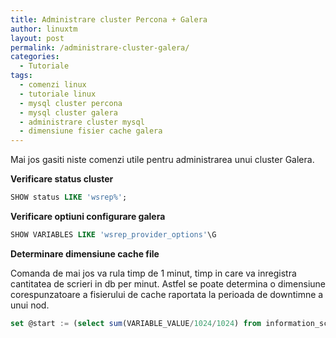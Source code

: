 ```yaml
---
title: Administrare cluster Percona + Galera
author: linuxtm
layout: post
permalink: /administrare-cluster-galera/
categories:
  - Tutoriale
tags:
  - comenzi linux
  - tutoriale linux
  - mysql cluster percona
  - mysql cluster galera
  - administrare cluster mysql
  - dimensiune fisier cache galera
---
```


Mai jos gasiti niste comenzi utile pentru administrarea unui cluster Galera.

**Verificare status cluster**
```sql
SHOW status LIKE 'wsrep%';
```

**Verificare optiuni configurare galera**
```sql
SHOW VARIABLES LIKE 'wsrep_provider_options'\G
```

**Determinare dimensiune cache file**

Comanda de mai jos va rula timp de 1 minut, timp in care va inregistra cantitatea de scrieri in db per minut. Astfel se poate determina o dimensiune corespunzatoare a fisierului de cache raportata la perioada de downtimne a unui nod.
```sql
set @start := (select sum(VARIABLE_VALUE/1024/1024) from information_schema.global_status where VARIABLE_NAME like 'WSREP%bytes'); do sleep(60); set @end := (select sum(VARIABLE_VALUE/1024/1024) from information_schema.global_status where VARIABLE_NAME like 'WSREP%bytes'); set @gcache := (select SUBSTRING_INDEX(SUBSTRING_INDEX(@@GLOBAL.wsrep_provider_options,'gcache.size = ',-1), 'M', 1)); select round((@end - @start),2) as `MB/min`, round((@end - @start),2) * 60 as `MB/hour`, @gcache as `gcache Size(MB)`, round(@gcache/round((@end - @start),2),2) as `Time to full(minutes)`;
```
